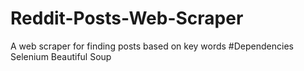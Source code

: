 # Reddit-Posts-Web-Scraper
A web scraper for finding posts based on key words
#Dependencies
Selenium
Beautiful Soup

